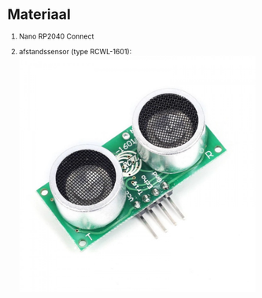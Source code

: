 

# Materiaal

1. Nano RP2040 Connect

2. afstandssensor (type RCWL-1601):
![afstandssensor](RCWL-1601.jpg)